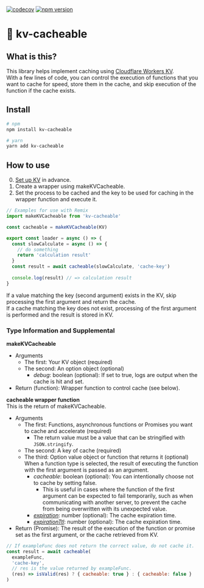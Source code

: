 [![codecov](https://codecov.io/gh/aiji42/kv-cacheable/branch/main/graph/badge.svg?token=CJ6FWDMVCC)](https://codecov.io/gh/aiji42/kv-cacheable)
[![npm version](https://badge.fury.io/js/kv-cacheable.svg)](https://badge.fury.io/js/kv-cacheable)

# :key: kv-cacheable

## What is this?

This library helps implement caching using [Cloudflare Workers KV](https://developers.cloudflare.com/workers/runtime-apis/kv/).  
With a few lines of code, you can control the execution of functions that you want to cache for speed, store them in the cache, and skip execution of the function if the cache exists.

## Install

```bash
# npm
npm install kv-cacheable

# yarn
yarn add kv-cacheable
```

## How to use

0. [Set up KV](https://developers.cloudflare.com/workers/runtime-apis/kv/#kv-bindings) in advance.
1. Create a wrapper using makeKVCacheable.
2. Set the process to be cached and the key to be used for caching in the wrapper function and execute it.
```js
// Examples for use with Remix
import makeKVCacheable from 'kv-cacheable'

const cacheable = makeKVCacheable(KV)

export const loader = async () => {
  const slowCalculate = async () => {
    // do something
    return 'calculation result'
  }
  const result = await cacheable(slowCalculate, 'cache-key')
  
  console.log(result) // => calculation result
}
```

If a value matching the key (second argument) exists in the KV, skip processing the first argument and return the cache.  
If a cache matching the key does not exist, processing of the first argument is performed and the result is stored in KV.

### Type Information and Supplemental

**makeKVCacheable**
- Arguments
    - The first: Your KV object (required)
    - The second: An option object (optional)
        - *debug*: boolean (optional): If set to true, logs are output when the cache is hit and set.
- Return (function): Wrapper function to control cache (see below).

**cacheable wrapper function**  
This is the return of makeKVCacheable.
- Arguments
    - The first: Functions, asynchronous functions or Promises you want to cache and accelerate (required)
      - The return value must be a value that can be stringified with `JSON.stringify`.
    - The second: A key of cache (required)
    - The third: Option value object or function that returns it (optional)  
      When a function type is selected, the result of executing the function with the first argument is passed as an argument.  
      - *cacheable*: boolean (optional): You can intentionally choose not to cache by setting false.
        - This is useful in cases where the function of the first argument can be expected to fail temporarily, such as when communicating with another server, to prevent the cache from being overwritten with its unexpected value.
      - *[expiration](https://developers.cloudflare.com/workers/runtime-apis/kv/#creating-expiring-keys)*: number (optional): The cache expiration time.
      - *[expirationTtl](https://developers.cloudflare.com/workers/runtime-apis/kv/#creating-expiring-keys)*: number (optional): The cache expiration time.
- Return (Promise): The result of the execution of the function or promise set as the first argument, or the cache retrieved from KV.

```js
// If exampleFunc does not return the correct value, do not cache it.
const result = await cacheable(
  exampleFunc,
  'cache-key',
  // res is the value returned by exampleFunc.
  (res) => isValid(res) ? { cacheable: true } : { cacheable: false }
)
```
